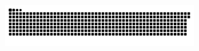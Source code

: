 <picture>
  <source media="(prefers-color-scheme: dark)" srcset="https://raw.githubusercontent.com/MarineHakobyan/MarineHakobyan/e3450e0b12a2dcb52dea34a34058813987895509/github-contribution-grid-snake-dark.svg" />
  <source media="(prefers-color-scheme: light)" srcset="https://raw.githubusercontent.com/MarineHakobyan/MarineHakobyan/e3450e0b12a2dcb52dea34a34058813987895509/github-contribution-grid-snake.svg" />
  <img alt="github-snake" src="https://raw.githubusercontent.com/MarineHakobyan/MarineHakobyan/e3450e0b12a2dcb52dea34a34058813987895509/github-contribution-grid-snake-dark.svg" />
</picture>
